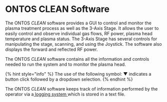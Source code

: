 # ONTOS CLEAN Software

The ONTOS _CLEAN_ software provides a GUI to control and monitor the plasma treatment process as well as the 3-Axis Stage. It allows the user to easily control and observe individual gas flows, RF power, plasma head temperature and plasma status. The 3-Axis Stage has several controls for manipulating the stage, scanning, and using the Joystick. The software also displays the forward and reflected RF power.&#x20;

The ONTOS _CLEAN_ software contains all the information and controls needed to run the system and to monitor the plasma head.&#x20;

{% hint style="info" %}
The use of the following symbol: ▼ indicates a button click followed by a dropdown selection.
{% endhint %}

The ONTOS _CLEAN_ software keeps track of information performed by the operator via a[ logging system ](broken-reference)which is stored in a text file.&#x20;

